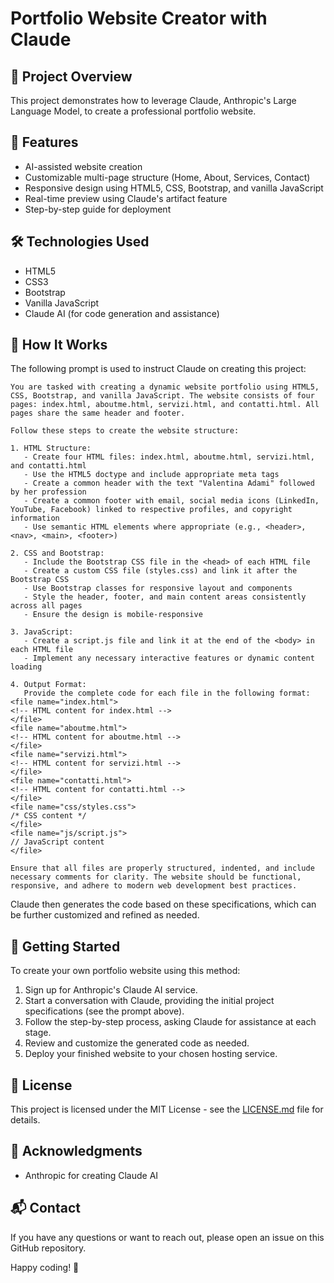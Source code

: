 # Portfolio Website Creator with Claude

## 🌟 Project Overview

This project demonstrates how to leverage Claude, Anthropic's Large Language Model, to create a professional portfolio website. 

## 🚀 Features

- AI-assisted website creation
- Customizable multi-page structure (Home, About, Services, Contact)
- Responsive design using HTML5, CSS, Bootstrap, and vanilla JavaScript
- Real-time preview using Claude's artifact feature
- Step-by-step guide for deployment

## 🛠️ Technologies Used

- HTML5
- CSS3
- Bootstrap
- Vanilla JavaScript
- Claude AI (for code generation and assistance)

## 📘 How It Works

The following prompt is used to instruct Claude on creating this project:

```
You are tasked with creating a dynamic website portfolio using HTML5, CSS, Bootstrap, and vanilla JavaScript. The website consists of four pages: index.html, aboutme.html, servizi.html, and contatti.html. All pages share the same header and footer.

Follow these steps to create the website structure:

1. HTML Structure:
   - Create four HTML files: index.html, aboutme.html, servizi.html, and contatti.html
   - Use the HTML5 doctype and include appropriate meta tags
   - Create a common header with the text "Valentina Adami" followed by her profession
   - Create a common footer with email, social media icons (LinkedIn, YouTube, Facebook) linked to respective profiles, and copyright information
   - Use semantic HTML elements where appropriate (e.g., <header>, <nav>, <main>, <footer>)

2. CSS and Bootstrap:
   - Include the Bootstrap CSS file in the <head> of each HTML file
   - Create a custom CSS file (styles.css) and link it after the Bootstrap CSS
   - Use Bootstrap classes for responsive layout and components
   - Style the header, footer, and main content areas consistently across all pages
   - Ensure the design is mobile-responsive

3. JavaScript:
   - Create a script.js file and link it at the end of the <body> in each HTML file
   - Implement any necessary interactive features or dynamic content loading

4. Output Format:
   Provide the complete code for each file in the following format:
<file name="index.html">
<!-- HTML content for index.html -->
</file>
<file name="aboutme.html">
<!-- HTML content for aboutme.html -->
</file>
<file name="servizi.html">
<!-- HTML content for servizi.html -->
</file>
<file name="contatti.html">
<!-- HTML content for contatti.html -->
</file>
<file name="css/styles.css">
/* CSS content */
</file>
<file name="js/script.js">
// JavaScript content
</file>

Ensure that all files are properly structured, indented, and include necessary comments for clarity. The website should be functional, responsive, and adhere to modern web development best practices.
```

Claude then generates the code based on these specifications, which can be further customized and refined as needed.

## 🏁 Getting Started

To create your own portfolio website using this method:

1. Sign up for Anthropic's Claude AI service.
2. Start a conversation with Claude, providing the initial project specifications (see the prompt above).
3. Follow the step-by-step process, asking Claude for assistance at each stage.
4. Review and customize the generated code as needed.
5. Deploy your finished website to your chosen hosting service.


## 📜 License

This project is licensed under the MIT License - see the [LICENSE.md](LICENSE.md) file for details.

## 🙏 Acknowledgments

- Anthropic for creating Claude AI

## 📬 Contact

If you have any questions or want to reach out, please open an issue on this GitHub repository.

Happy coding! 🎉
